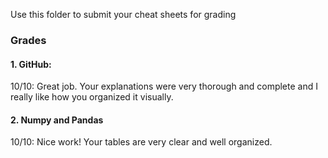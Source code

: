 Use this folder to submit your cheat sheets for grading


### Grades
#### 1. GitHub: 
10/10: Great job. Your explanations were very thorough and complete and I really like how you organized it visually. 

#### 2. Numpy and Pandas
10/10: Nice work! Your tables are very clear and well organized. 
